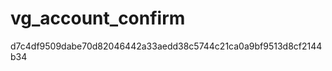 vg_account_confirm
==================

d7c4df9509dabe70d82046442a33aedd38c5744c21ca0a9bf9513d8cf2144b34


